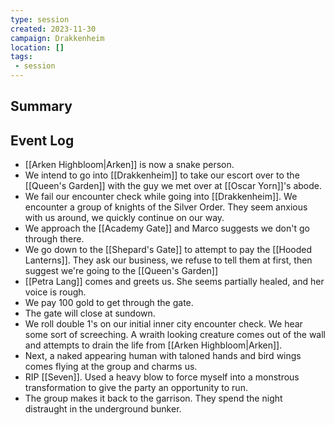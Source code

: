 ```yaml
---
type: session
created: 2023-11-30
campaign: Drakkenheim
location: []
tags:
 - session
---
```



## Summary

## Event Log

- [[Arken Highbloom|Arken]] is now a snake person.
- We intend to go into [[Drakkenheim]] to take our escort over to the [[Queen's Garden]] with the guy we met over at [[Oscar Yorn]]'s abode.
- We fail our encounter check while going into [[Drakkenheim]]. We encounter a group of knights of the Silver Order. They seem anxious with us around, we quickly continue on our way.
- We approach the [[Academy Gate]] and Marco suggests we don't go through there.
- We go down to the [[Shepard's Gate]] to attempt to pay the [[Hooded Lanterns]]. They ask our business, we refuse to tell them at first, then suggest we're going to the [[Queen's Garden]]
- [[Petra Lang]] comes and greets us. She seems partially healed, and her voice is rough.
- We pay 100 gold to get through the gate.
- The gate will close at sundown. 
- We roll double 1's on our initial inner city encounter check. We hear some sort of screeching. A wraith looking creature comes out of the wall and attempts to drain the life from [[Arken Highbloom|Arken]].
- Next, a naked appearing human with taloned hands and bird wings comes flying at the group and charms us.
- RIP [[Seven]]. Used a heavy blow to force myself into a monstrous transformation to give the party an opportunity to run.
- The group makes it back to the garrison. They spend the night distraught in the underground bunker.



